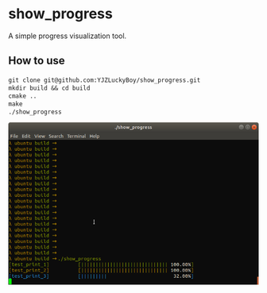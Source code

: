 # show_progress
  A simple progress visualization tool.

## How to use
  ```
  git clone git@github.com:YJZLuckyBoy/show_progress.git
  mkdir build && cd build
  cmake ..
  make
  ./show_progress
  ```

<p align='center'>
    <img src="./pic/demo.png" alt="drawing" width="600"/>
</p>